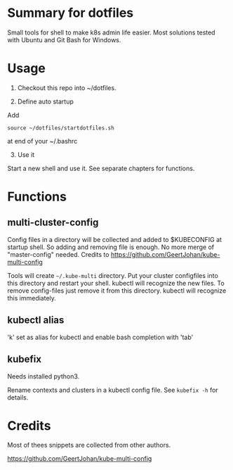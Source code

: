 # Summary for dotfiles 

Small tools for shell to make k8s admin life easier. 
Most solutions tested with Ubuntu and Git Bash for Windows.

# Usage

1. Checkout this repo into ~/dotfiles.

2. Define auto startup

Add 
```
source ~/dotfiles/startdotfiles.sh
```
at end of your ~/.bashrc

3. Use it

Start a new shell and use it. See separate chapters for functions.


# Functions

## multi-cluster-config

Config files in a directory will be collected and added to $KUBECONFIG at startup shell. So adding and removing file is enough. No more merge of "master-config" needed.
Credits to https://github.com/GeertJohan/kube-multi-config

Tools will create `~/.kube-multi` directory. Put your cluster configfiles into this directory and restart your shell. kubectl will recognize the new files. To remove config-files just remove it from this directory. kubectl will recognize this immediately.

## kubectl alias

'k' set as alias for kubectl and enable bash completion with 'tab'

## kubefix

Needs installed python3.

Rename contexts and clusters in a kubectl config file. See `kubefix -h` for details.

# Credits

Most of thees snippets are collected from other authors.

https://github.com/GeertJohan/kube-multi-config